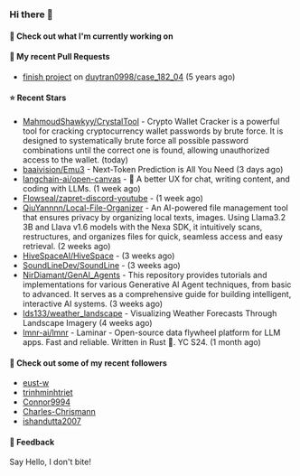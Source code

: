 ### Hi there 👋

#### 👷 Check out what I'm currently working on

#### 🔨 My recent Pull Requests

- [finish project](https://github.com/duytran0998/case_182_04/pull/1) on [duytran0998/case_182_04](https://github.com/duytran0998/case_182_04) (5 years ago)

#### ⭐ Recent Stars

- [MahmoudShawkyy/CrystalTool](https://github.com/MahmoudShawkyy/CrystalTool) - Crypto Wallet Cracker is a powerful tool for cracking cryptocurrency wallet passwords by brute force. It is designed to systematically brute force all possible password combinations until the correct one is found, allowing unauthorized access to the wallet. (today)
- [baaivision/Emu3](https://github.com/baaivision/Emu3) - Next-Token Prediction is All You Need (3 days ago)
- [langchain-ai/open-canvas](https://github.com/langchain-ai/open-canvas) - 📃 A better UX for chat, writing content, and coding with LLMs. (1 week ago)
- [Flowseal/zapret-discord-youtube](https://github.com/Flowseal/zapret-discord-youtube) -  (1 week ago)
- [QiuYannnn/Local-File-Organizer](https://github.com/QiuYannnn/Local-File-Organizer) - An AI-powered file management tool that ensures privacy by organizing local texts, images. Using Llama3.2 3B and Llava v1.6 models with the Nexa SDK, it intuitively scans, restructures, and organizes files for quick, seamless access and easy retrieval. (2 weeks ago)
- [HiveSpaceAI/HiveSpace](https://github.com/HiveSpaceAI/HiveSpace) -  (3 weeks ago)
- [SoundLineDev/SoundLine](https://github.com/SoundLineDev/SoundLine) -  (3 weeks ago)
- [NirDiamant/GenAI_Agents](https://github.com/NirDiamant/GenAI_Agents) - This repository provides tutorials and implementations for various Generative AI Agent techniques, from basic to advanced. It serves as a comprehensive guide for building intelligent, interactive AI systems. (3 weeks ago)
- [lds133/weather_landscape](https://github.com/lds133/weather_landscape) - Visualizing Weather Forecasts Through Landscape Imagery (4 weeks ago)
- [lmnr-ai/lmnr](https://github.com/lmnr-ai/lmnr) - Laminar - Open-source data flywheel platform for LLM apps. Fast and reliable. Written in Rust 🦀. YC S24. (1 month ago)

#### 👯 Check out some of my recent followers

- [eust-w](https://github.com/eust-w)
- [trinhminhtriet](https://github.com/trinhminhtriet)
- [Connor9994](https://github.com/Connor9994)
- [Charles-Chrismann](https://github.com/Charles-Chrismann)
- [ishandutta2007](https://github.com/ishandutta2007)

#### 💬 Feedback

Say Hello, I don't bite!